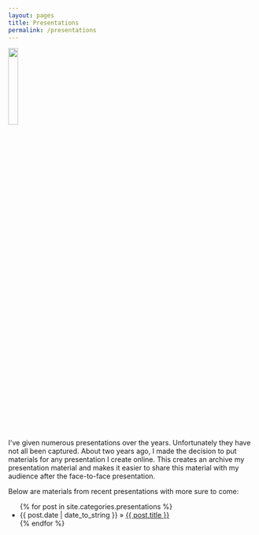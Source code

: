 ```yaml
---
layout: pages
title: Presentations
permalink: /presentations
---
```


<img class="category" src="http://www.stevencombs.com/images/design/presentations.svg" width="20%" />

I've given numerous presentations over the years. Unfortunately they have not all been captured. About two years ago, I made the decision to put materials for any presentation I create online. This creates an archive my presentation material and makes it easier to share this material with my audience after the face-to-face presentation.

Below are materials from recent presentations with more sure to come:

<ul id="blog-posts" class="posts">
{% for post in site.categories.presentations %}
    <li><span>{{ post.date | date_to_string }} &raquo; </span><a href="{{ post.url }}">{{ post.title }}</a></li>
{% endfor %}
</ul>
